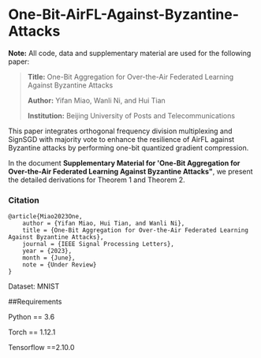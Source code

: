 # One-Bit-AirFL-Against-Byzantine-Attacks

**Note:** All code, data and supplementary material are used for the following paper:
> **Title:** One-Bit Aggregation for Over-the-Air Federated Learning Against Byzantine Attacks
>
> **Author:** Yifan Miao, Wanli Ni, and Hui Tian
>
> **Institution:**  Beijing University of Posts and Telecommunications

This paper integrates orthogonal frequency division multiplexing and SignSGD with majority vote to enhance the resilience of AirFL against Byzantine attacks by performing one-bit quantized gradient compression.

In the document **Supplementary Material for 'One-Bit Aggregation for Over-the-Air Federated Learning Against Byzantine Attacks"**, we present the detailed derivations for Theorem 1 and Theorem 2.
### Citation

```
@article{Miao2023One,
    author = {Yifan Miao, Hui Tian, and Wanli Ni},
    title = {One-Bit Aggregation for Over-the-Air Federated Learning Against Byzantine Attacks},
    journal = {IEEE Signal Processing Letters},
    year = {2023},
    month = {June},
    note = {Under Review}
}
```

Dataset: MNIST

##Requirements

Python == 3.6

Torch == 1.12.1

Tensorflow ==2.10.0
